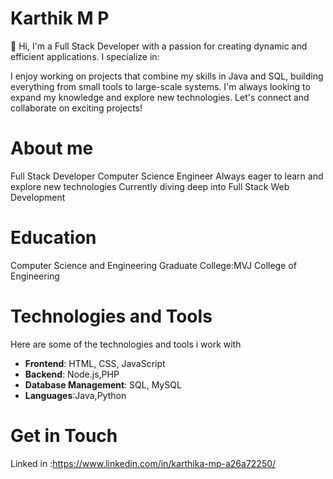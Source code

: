# Karthik M P
👋 Hi, I'm a Full Stack Developer with a passion for creating dynamic and efficient applications. I specialize in:

I enjoy working on projects that combine my skills in Java and SQL, building everything from small tools to large-scale systems. I'm always looking to expand my knowledge and explore new technologies. Let's connect and collaborate on exciting projects!
# About me
Full Stack Developer
Computer Science Engineer
Always eager to learn and explore new technologies
Currently diving deep into Full Stack Web Development
# Education 
Computer Science and Engineering Graduate 
College:MVJ College of Engineering
# Technologies and Tools
Here are some of the technologies and tools i work with

- **Frontend**: HTML, CSS, JavaScript
- **Backend**: Node.js,PHP
- **Database Management**: SQL, MySQL
- **Languages**:Java,Python

# Get in Touch
Linked in :https://www.linkedin.com/in/karthika-mp-a26a72250/
